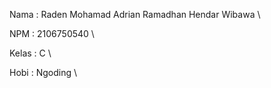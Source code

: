 Nama 	: Raden Mohamad Adrian Ramadhan Hendar Wibawa \\ 

NPM  	: 2106750540 \\

Kelas	: C \\

Hobi  : Ngoding \\
